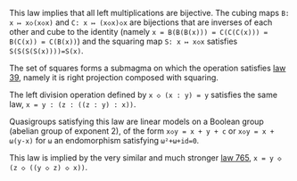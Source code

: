This law implies that all left multiplications are bijective.  The cubing maps `B: x ↦ x◇(x◇x)` and `C: x ↦ (x◇x)◇x` are bijections that are inverses of each other and cube to the identity (namely `x = B(B(B(x))) = C(C(C(x))) = B(C(x)) = C(B(x))`) and the squaring map `S: x ↦ x◇x` satisfies `S(S(S(S(x))))=S(x)`.

The set of squares forms a submagma on which the operation satisfies [law 39](https://teorth.github.io/equational_theories/implications/?39), namely it is right projection composed with squaring.

The left division operation defined by `x ◇ (x : y) = y` satisfies the same law, `x = y : (z : ((z : y) : x))`.

Quasigroups satisfying this law are linear models on a Boolean group (abelian group of exponent 2), of the form `x◇y = x + y + c` or `x◇y = x + ω(y-x)` for `ω` an endomorphism satisfying `ω²+ω+id=0`.

This law is implied by the very similar and much stronger [law 765](https://teorth.github.io/equational_theories/implications/?765), `x = y ◇ (z ◇ ((y ◇ z) ◇ x))`.
